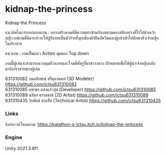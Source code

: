 # kidnap-the-princess
Kidnap the Princess

แนวคิดในการออกแบบเกม : อยากสร้างเกมที่มีความตรงข้ามกับบทเกมคลาสสิกอย่างฮีโร่ไปช่วยเจ้าหญิง แต่เกมที่คิดจะทำจะให้ผู้รับบทเป็นตัวร้ายที่บุกเมืองฝ่าฝันอัศวินและผู้กล้าเข้าไปลักพาตัวเจ้าหญิงในปราสาท

แนวเกม : เกมเป็นแนว Action มุมมอง Top down

เกมนี้ผู้เล่นจะสามารถควบคุมตัวละครและโจมตีศัตรูที่มาขวางทาง เป้าหมายเพื่อให้ผู้นำเจ้าหญิงกลับมายังปราสาทของผู้เล่น

631310082 กมลลักษณ์ ศรีตุลานนท์ (3D Modeler)   https://github.com/ictsu631310082 \
631310085 คฑาธร แสงแก้วสุข (Developer)     https://github.com/ictsu631310085 \
631310089 นทีธร ธรรมชาติ   (2D Artist)      https://github.com/ictsu631310089 \
631310435 จิรพัทธ์ สายสืบ   (Technical Artist)      https://github.com/ictsu631310435

### Links
ลิงก์ดาวน์โหลดเกม: https://katathon-s-ictsu.itch.io/kidnap-the-princess

### Engine
Unity 2021.3.8f1
